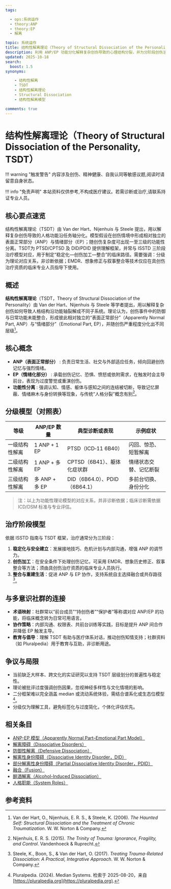```yaml
---
tags:

  - ops:系统运作
  - theory:ANP
  - theory:EP
  - 解离

topic: 系统运作
title: 结构性解离理论（Theory of Structural Dissociation of the Personality, TSDT）
description: 利用 ANP/EP 功能分化解释复杂创伤导致的心理结构分裂，并为分阶段创伤治疗（稳定化—创伤加工—整合）提供操作框架的理论。
updated: 2025-10-18
search:
  boost: 1.5
synonyms:

    - 结构性解离
    - TSDT
    - 结构性解离理论
    - Structural Dissociation
    - 结构性解离模型

comments: true
---
```


# 结构性解离理论（Theory of Structural Dissociation of the Personality, TSDT）

!!! warning "触发警告"
    内容涉及创伤、精神健康、自我认同等敏感议题,阅读时请留意自身状态。

!!! info "免责声明"
    本站资料仅供参考,不构成医疗建议。若需诊断或治疗,请联系持证专业人员。

## 核心要点速览

结构性解离理论（TSDT）由 Van der Hart、Nijenhuis 与 Steele 提出，用以解释复杂创伤导致的人格功能沿任务轴分化。模型假设在创伤情境中形成相对独立的表面正常部分（ANP）与情绪部分（EP）；随创伤复杂度可出现一至三级的功能性分离。TSDT为 PTSD/CPTSD 及 DID/PDID 提供理解框架，并常与 ISSTD 三阶段治疗模型对应，用于制定“稳定化—创伤加工—整合”的临床路径。需要强调：分级为理论对应关系，非诊断依据；EMDR、想象修正与叙事整合等技术仅应在具创伤治疗资质的临床专业人员指导下使用。

## 概述

**结构性解离理论**（TSDT，Theory of Structural Dissociation of the Personality）由 Van der Hart、Nijenhuis 与 Steele 等学者提出，用以解释复杂创伤如何导致人格结构沿功能轴裂解成不同子系统。理论认为，创伤事件中的防御与日常功能未能整合，形成彼此相对独立的“表面正常部分”（Apparently Normal Part, ANP）与“情绪部分”（Emotional Part, EP），并随创伤严重程度分化出不同层级[^结构性解离-1]。

## 核心概念

- **ANP（表面正常部分）** : 负责日常生活、社交与外部适应任务，倾向回避创伤记忆与强烈情绪。
- **EP（情绪化部分）** : 承载创伤记忆、恐惧、愤怒或依附需求，在触发时会主导前台，表现为过度警觉或重演创伤。
- **功能性分离** : 强调认知、情感、躯体与感知之间的连结被切断，导致记忆屏蔽、情绪麻木与身份转换等现象，与传统“人格分裂”概念有别[^结构性解离-2]。

## 分级模型（对照表）

| 等级 | ANP/EP 数量 | 典型诊断或表现 | 示例症状 |
| --- | --- | --- | --- |
| 一级结构性解离 | 1 ANP + 1 EP | PTSD（ICD‑11 6B40） | 闪回、惊恐、短暂解离 |
| 二级结构性解离 | 1 ANP + 多 EP | CPTSD（6B41）、躯体化症状群 | 情绪状态交替、记忆断裂 |
| 三级结构性解离 | 多 ANP + 多 EP | DID（6B64.0）、PDID（6B64.1） | 多前台切换、身份分化 |

> 注：以上为功能性理论模型的对应关系，并非诊断依据；临床诊断需依据 ICD/DSM 标准与专业评估。

## 治疗阶段模型

依据 ISSTD 指南与 TSDT 框架，治疗通常分为三阶段：

1. **稳定化与安全建立**：发展接地技巧、危机计划与内部沟通，增强 ANP 的调节力。
2. **创伤加工**：在安全条件下处理创伤记忆，可采用 EMDR、想象历史修正、叙事整合等方法；须由具创伤治疗资质的临床专业人员执行。
3. **整合与重建生活**：促进 ANP 与 EP 协作，支持系统自主选择融合或共存路径[^结构性解离-3]。

## 与多意识社群的连接

- **术语映射**：社群常以“前台成员”“持创伤者”“保护者”等称谓对应 ANP/EP 的功能，将临床概念转为日常可用语言。
- **协作策略**：内部沟通、权限表、共前台训练等实践，目标是提升 ANP 间合作并降低 EP 触发主导。
- **教育与倡导**：理解 TSDT 有助与医疗体系对话，推动创伤知情支持；社群资料（如 Pluralpedia）用于教育与互助，非诊断用途。

## 争议与局限

- 当前缺乏大样本、跨文化的实证研究以支持 TSDT 层级划分的普遍性与稳定性。
- 理论被批评过度强调创伤因果，忽视神经多样性与文化情境的影响。
- 二分框架难以完全涵盖 median 或流动系统体验，需结合谱系化或生态位模型[^结构性解离-4]。
- 分级仅为理解工具，避免标签化与过度简化，个体化评估优先。

## 相关条目

- [ANP-EP 模型（Apparently Normal Part–Emotional Part Model）](Apparently-Normal-Part-Emotional-Part-Model.md)
- [解离障碍（Dissociative Disorders）](Dissociative-Disorders.md)
- [防御性解离（Defensive Dissociation）](Defensive-Dissociation.md)
- [解离性身份障碍（Dissociative Identity Disorder，DID）](DID.md)
- [部分解离性身份障碍（Partial Dissociative Identity Disorder，PDID）](Partial-Dissociative-Identity-Disorder-PDID.md)
- [融合（Fusion）](Fusion.md)
- [醉酒解离（Alcohol-Induced Dissociation）](Alcohol-Induced-Dissociation.md)
- [人格职能（System Roles）](System-Roles.md)

## 参考资料

[^结构性解离-1]: Van der Hart, O., Nijenhuis, E. R. S., & Steele, K. (2006). *The Haunted Self: Structural Dissociation and the Treatment of Chronic Traumatization*. W. W. Norton & Company.
[^结构性解离-2]: Nijenhuis, E. R. S. (2015). *The Trinity of Trauma: Ignorance, Fragility, and Control*. Vandenhoeck & Ruprecht.
[^结构性解离-3]: Steele, K., Boon, S., & Van der Hart, O. (2017). *Treating Trauma-Related Dissociation: A Practical, Integrative Approach*. W. W. Norton & Company.
[^结构性解离-4]: Pluralpedia. (2024). Median Systems. 检索于 2025-08-20，来自 [https://pluralpedia.org](https://pluralpedia.org).
